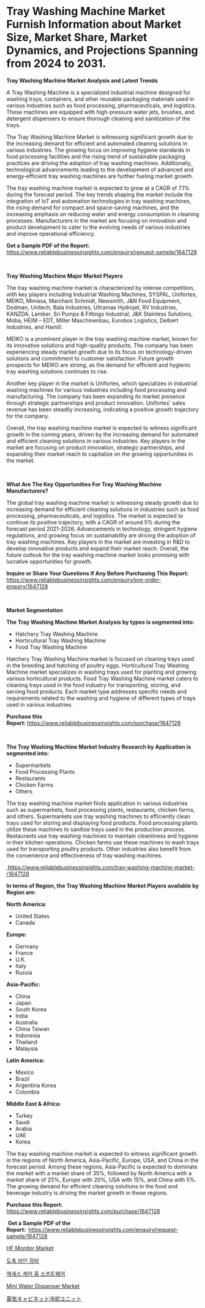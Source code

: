 <p><h1>Tray Washing Machine Market Furnish Information about Market Size, Market Share, Market Dynamics, and Projections Spanning from 2024 to 2031.</h1></p><p><strong>Tray Washing Machine Market Analysis and Latest Trends</strong></p>
<p><p>A Tray Washing Machine is a specialized industrial machine designed for washing trays, containers, and other reusable packaging materials used in various industries such as food processing, pharmaceuticals, and logistics. These machines are equipped with high-pressure water jets, brushes, and detergent dispensers to ensure thorough cleaning and sanitization of the trays.</p><p>The Tray Washing Machine Market is witnessing significant growth due to the increasing demand for efficient and automated cleaning solutions in various industries. The growing focus on improving hygiene standards in food processing facilities and the rising trend of sustainable packaging practices are driving the adoption of tray washing machines. Additionally, technological advancements leading to the development of advanced and energy-efficient tray washing machines are further fueling market growth.</p><p>The tray washing machine market is expected to grow at a CAGR of 7.1% during the forecast period. The key trends shaping the market include the integration of IoT and automation technologies in tray washing machines, the rising demand for compact and space-saving machines, and the increasing emphasis on reducing water and energy consumption in cleaning processes. Manufacturers in the market are focusing on innovation and product development to cater to the evolving needs of various industries and improve operational efficiency.</p></p>
<p><strong>Get a Sample PDF of the Report:&nbsp;</strong> <a href="https://www.reliablebusinessinsights.com/enquiry/request-sample/1647128">https://www.reliablebusinessinsights.com/enquiry/request-sample/1647128</a></p>
<p>&nbsp;</p>
<p><strong>Tray Washing Machine Major Market Players</strong></p>
<p><p>The tray washing machine market is characterized by intense competition, with key players including Industrial Washing Machines, SYSPAL, Unifortes, MEIKO, Mimasa, Marchant Schmidt, Newsmith, J&N Food Equipment, Dodman, Unitech, Bala Industries, Ultramax Hydrojet, RV Industries, KANZDA, Lamber, Sri Pumps & Fittings Industrial, J&K Stainless Solutions, Moba, HEIM – EDT, Miller Maschinenbau, Eurobox Logistics, Delbert Industries, and Hamill.</p><p>MEIKO is a prominent player in the tray washing machine market, known for its innovative solutions and high-quality products. The company has been experiencing steady market growth due to its focus on technology-driven solutions and commitment to customer satisfaction. Future growth prospects for MEIKO are strong, as the demand for efficient and hygienic tray washing solutions continues to rise.</p><p>Another key player in the market is Unifortes, which specializes in industrial washing machines for various industries including food processing and manufacturing. The company has been expanding its market presence through strategic partnerships and product innovation. Unifortes' sales revenue has been steadily increasing, indicating a positive growth trajectory for the company.</p><p>Overall, the tray washing machine market is expected to witness significant growth in the coming years, driven by the increasing demand for automated and efficient cleaning solutions in various industries. Key players in the market are focusing on product innovation, strategic partnerships, and expanding their market reach to capitalize on the growing opportunities in the market.</p></p>
<p>&nbsp;</p>
<p><strong>What Are The Key Opportunities For Tray Washing Machine Manufacturers?</strong></p>
<p><p>The global tray washing machine market is witnessing steady growth due to increasing demand for efficient cleaning solutions in industries such as food processing, pharmaceuticals, and logistics. The market is expected to continue its positive trajectory, with a CAGR of around 5% during the forecast period 2021-2026. Advancements in technology, stringent hygiene regulations, and growing focus on sustainability are driving the adoption of tray washing machines. Key players in the market are investing in R&D to develop innovative products and expand their market reach. Overall, the future outlook for the tray washing machine market looks promising with lucrative opportunities for growth.</p></p>
<p><strong>Inquire or Share Your Questions If Any Before Purchasing This Report:</strong> <a href="https://www.reliablebusinessinsights.com/enquiry/pre-order-enquiry/1647128">https://www.reliablebusinessinsights.com/enquiry/pre-order-enquiry/1647128</a></p>
<p>&nbsp;</p>
<p><strong>Market Segmentation</strong></p>
<p><strong>The Tray Washing Machine Market Analysis by types is segmented into:</strong></p>
<p><ul><li>Hatchery Tray Washing Machine</li><li>Horticultural Tray Washing Machine</li><li>Food Tray Washing Machine</li></ul></p>
<p><p>Hatchery Tray Washing Machine market is focused on cleaning trays used in the breeding and hatching of poultry eggs. Horticultural Tray Washing Machine market specializes in washing trays used for planting and growing various horticultural products. Food Tray Washing Machine market caters to cleaning trays used in the food industry for transporting, storing, and serving food products. Each market type addresses specific needs and requirements related to the washing and hygiene of different types of trays used in various industries.</p></p>
<p><strong>Purchase this Report:&nbsp;</strong><a href="https://www.reliablebusinessinsights.com/purchase/1647128">https://www.reliablebusinessinsights.com/purchase/1647128</a></p>
<p>&nbsp;</p>
<p><strong>The Tray Washing Machine Market Industry Research by Application is segmented into:</strong></p>
<p><ul><li>Supermarkets</li><li>Food Processing Plants</li><li>Restaurants</li><li>Chicken Farms</li><li>Others</li></ul></p>
<p><p>The tray washing machine market finds application in various industries such as supermarkets, food processing plants, restaurants, chicken farms, and others. Supermarkets use tray washing machines to efficiently clean trays used for storing and displaying food products. Food processing plants utilize these machines to sanitize trays used in the production process. Restaurants use tray washing machines to maintain cleanliness and hygiene in their kitchen operations. Chicken farms use these machines to wash trays used for transporting poultry products. Other industries also benefit from the convenience and effectiveness of tray washing machines.</p></p>
<p><a href="https://www.reliablebusinessinsights.com/tray-washing-machine-market-r1647128">&nbsp;https://www.reliablebusinessinsights.com/tray-washing-machine-market-r1647128</a></p>
<p><strong>In terms of Region, the Tray Washing Machine Market Players available by Region are:</strong></p>
<p>
    <p> <strong> North America: </strong>
        <ul>
            <li>United States</li>
            <li>Canada</li>
        </ul>
        </p> 
    <p> <strong> Europe: </strong>
        <ul>
            <li>Germany</li>
            <li>France</li>
            <li>U.K.</li>
            <li>Italy</li>
            <li>Russia</li>
        </ul>
        </p> 
    <p> <strong> Asia-Pacific: </strong>
        <ul>
            <li>China</li>
            <li>Japan</li>
            <li>South Korea</li>
            <li>India</li>
            <li>Australia</li>
            <li>China Taiwan</li>
            <li>Indonesia</li>
            <li>Thailand</li>
            <li>Malaysia</li>
        </ul>
        </p> 
    <p> <strong> Latin America: </strong>
        <ul>
            <li>Mexico</li>
            <li>Brazil</li>
            <li>Argentina Korea</li>
            <li>Colombia</li>
        </ul>
        </p> 
    <p> <strong> Middle East & Africa: </strong>
        <ul>
            <li>Turkey</li>
            <li>Saudi</li>
            <li>Arabia</li>
            <li>UAE</li>
            <li>Korea</li>
        </ul>
    </p>
    </p>
<p><p>The tray washing machine market is expected to witness significant growth in the regions of North America, Asia-Pacific, Europe, USA, and China in the forecast period. Among these regions, Asia-Pacific is expected to dominate the market with a market share of 35%, followed by North America with a market share of 25%, Europe with 20%, USA with 15%, and China with 5%. The growing demand for efficient cleaning solutions in the food and beverage industry is driving the market growth in these regions.</p></p>
<p><strong>Purchase this Report: </strong><a href="https://www.reliablebusinessinsights.com/purchase/1647128">https://www.reliablebusinessinsights.com/purchase/1647128</a></p>
<p>&nbsp;<strong>Get a Sample PDF of the Report:&nbsp;&nbsp;</strong><a href="https://www.reliablebusinessinsights.com/enquiry/request-sample/1647128">https://www.reliablebusinessinsights.com/enquiry/request-sample/1647128</a></p>
<p><strong></strong></p>
<p><p><a href="https://github.com/derrinmiltonellis35gcl/Market-Research-Report-List-3/blob/main/hf-monitor-market.md">HF Monitor Market</a></p><p><a href="https://github.com/Wesleyeilly8796202/Market-Research-Report-List-1/blob/main/5775495170454.md">도축 라인 장비</a></p><p><a href="https://github.com/asratman/Market-Research-Report-List-1/blob/main/5839261170455.md">액세스 케어 홈 소프트웨어</a></p><p><a href="https://github.com/Sherrillcrooksxa8i18ucf2m/Market-Research-Report-List-3/blob/main/mini-water-dispenser-market.md">Mini Water Dispenser Market</a></p><p><a href="https://github.com/vlcostes/Market-Research-Report-List-2/blob/main/7734278158902.md">電気キャビネット冷却ユニット</a></p></p>